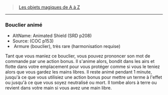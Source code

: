 ﻿---
!MagicItem
Type: Armure (bouclier)
Rarity: très rare
Attunement: harmonisation requise
Id: magicitems_az_hd.md#bouclier-animé
ParentLink: magicitems_az_hd.md#les-objets-magiques-de-a-à-z
Name: Bouclier animé
ParentName: Les objets magiques de A à Z
NameLevel: 3
AltName: Animated Shield (SRD p208)
Source: (COC p153)
Attributes: {}
AttributesDictionary: >+
  {}

---
> [Les objets magiques de A à Z](hd_magicitems_az_les_objets_magiques_de_a_a_z.md)

---

### Bouclier animé

- AltName: Animated Shield (SRD p208)
- Source: (COC p153)
-  Armure (bouclier), très rare (harmonisation requise)

Tant que vous maniez ce bouclier, vous pouvez prononcer son mot de commande par une action bonus. Il s'anime alors, bondit dans les airs et flotte dans votre emplacement pour vous protéger comme si vous le teniez alors que vous gardez les mains libres. Il reste animé pendant 1 minute, jusqu'à ce que vous utilisiez une action bonus pour mettre un terme à l'effet ou jusqu'à ce que vous soyez neutralisé ou mort. Il tombe alors à terre ou revient dans votre main si vous avez une main libre.

